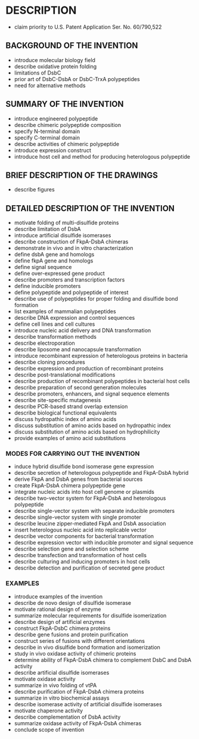 # DESCRIPTION

- claim priority to U.S. Patent Application Ser. No. 60/790,522

## BACKGROUND OF THE INVENTION

- introduce molecular biology field
- describe oxidative protein folding
- limitations of DsbC
- prior art of DsbC-DsbA or DsbC-TrxA polypeptides
- need for alternative methods

## SUMMARY OF THE INVENTION

- introduce engineered polypeptide
- describe chimeric polypeptide composition
- specify N-terminal domain
- specify C-terminal domain
- describe activities of chimeric polypeptide
- introduce expression construct
- introduce host cell and method for producing heterologous polypeptide

## BRIEF DESCRIPTION OF THE DRAWINGS

- describe figures

## DETAILED DESCRIPTION OF THE INVENTION

- motivate folding of multi-disulfide proteins
- describe limitation of DsbA
- introduce artificial disulfide isomerases
- describe construction of FkpA-DsbA chimeras
- demonstrate in vivo and in vitro characterization
- define dsbA gene and homologs
- define fkpA gene and homologs
- define signal sequence
- define over-expressed gene product
- describe promoters and transcription factors
- define inducible promoters
- define polypeptide and polypeptide of interest
- describe use of polypeptides for proper folding and disulfide bond formation
- list examples of mammalian polypeptides
- describe DNA expression and control sequences
- define cell lines and cell cultures
- introduce nucleic acid delivery and DNA transformation
- describe transformation methods
- describe electroporation
- describe liposome and nanocapsule transformation
- introduce recombinant expression of heterologous proteins in bacteria
- describe cloning procedures
- describe expression and production of recombinant proteins
- describe post-translational modifications
- describe production of recombinant polypeptides in bacterial host cells
- describe preparation of second generation molecules
- describe promoters, enhancers, and signal sequence elements
- describe site-specific mutagenesis
- describe PCR-based strand overlap extension
- describe biological functional equivalents
- discuss hydropathic index of amino acids
- discuss substitution of amino acids based on hydropathic index
- discuss substitution of amino acids based on hydrophilicity
- provide examples of amino acid substitutions

### MODES FOR CARRYING OUT THE INVENTION

- induce hybrid disulfide bond isomerase gene expression
- describe secretion of heterologous polypeptide and FkpA-DsbA hybrid
- derive FkpA and DsbA genes from bacterial sources
- create FkpA-DsbA chimera polypeptide gene
- integrate nucleic acids into host cell genome or plasmids
- describe two-vector system for FkpA-DsbA and heterologous polypeptide
- describe single-vector system with separate inducible promoters
- describe single-vector system with single promoter
- describe leucine zipper-mediated FkpA and DsbA association
- insert heterologous nucleic acid into replicable vector
- describe vector components for bacterial transformation
- describe expression vector with inducible promoter and signal sequence
- describe selection gene and selection scheme
- describe transfection and transformation of host cells
- describe culturing and inducing promoters in host cells
- describe detection and purification of secreted gene product

### EXAMPLES

- introduce examples of the invention
- describe de novo design of disulfide isomerase
- motivate rational design of enzyme
- summarize molecular requirements for disulfide isomerization
- describe design of artificial enzymes
- construct FkpA-DsbC chimera proteins
- describe gene fusions and protein purification
- construct series of fusions with different orientations
- describe in vivo disulfide bond formation and isomerization
- study in vivo oxidase activity of chimeric proteins
- determine ability of FkpA-DsbA chimera to complement DsbC and DsbA activity
- describe artificial disulfide isomerases
- motivate oxidase activity
- summarize in vivo folding of vtPA
- describe purification of FkpA-DsbA chimera proteins
- summarize in vitro biochemical assays
- describe isomerase activity of artificial disulfide isomerases
- motivate chaperone activity
- describe complementation of DsbA activity
- summarize oxidase activity of FkpA-DsbA chimeras
- conclude scope of invention

